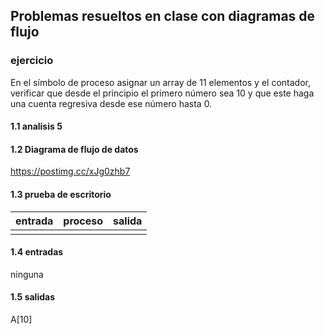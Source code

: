 ## Problemas resueltos en clase con diagramas de flujo
### ejercicio
En el símbolo de proceso asignar un array de 11 elementos y el contador, verificar que desde el principio el primero número sea 10 y que este haga una cuenta regresiva desde ese número hasta 0.
 #### 1.1 analisis 5

#### 1.2 Diagrama de flujo de datos
https://postimg.cc/xJg0zhb7
#### 1.3 prueba de escritorio
|entrada|proceso|salida|
|------------|-------------|----------|
|            |              |         |

#### 1.4 entradas
ninguna
#### 1.5 salidas
A[10]
